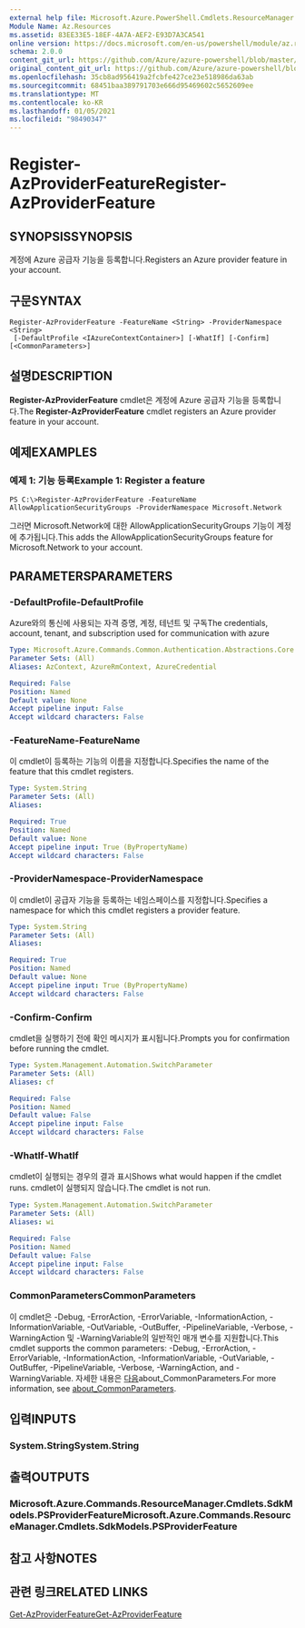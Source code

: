 ```yaml
---
external help file: Microsoft.Azure.PowerShell.Cmdlets.ResourceManager.dll-Help.xml
Module Name: Az.Resources
ms.assetid: 83EE33E5-18EF-4A7A-AEF2-E93D7A3CA541
online version: https://docs.microsoft.com/en-us/powershell/module/az.resources/register-azproviderfeature
schema: 2.0.0
content_git_url: https://github.com/Azure/azure-powershell/blob/master/src/Resources/Resources/help/Register-AzProviderFeature.md
original_content_git_url: https://github.com/Azure/azure-powershell/blob/master/src/Resources/Resources/help/Register-AzProviderFeature.md
ms.openlocfilehash: 35cb8ad956419a2fcbfe427ce23e518986da63ab
ms.sourcegitcommit: 68451baa389791703e666d95469602c5652609ee
ms.translationtype: MT
ms.contentlocale: ko-KR
ms.lasthandoff: 01/05/2021
ms.locfileid: "98490347"
---
```

# <span data-ttu-id="60aed-101">Register-AzProviderFeature</span><span class="sxs-lookup"><span data-stu-id="60aed-101">Register-AzProviderFeature</span></span>

## <span data-ttu-id="60aed-102">SYNOPSIS</span><span class="sxs-lookup"><span data-stu-id="60aed-102">SYNOPSIS</span></span>
<span data-ttu-id="60aed-103">계정에 Azure 공급자 기능을 등록합니다.</span><span class="sxs-lookup"><span data-stu-id="60aed-103">Registers an Azure provider feature in your account.</span></span>

## <span data-ttu-id="60aed-104">구문</span><span class="sxs-lookup"><span data-stu-id="60aed-104">SYNTAX</span></span>

```
Register-AzProviderFeature -FeatureName <String> -ProviderNamespace <String>
 [-DefaultProfile <IAzureContextContainer>] [-WhatIf] [-Confirm] [<CommonParameters>]
```

## <span data-ttu-id="60aed-105">설명</span><span class="sxs-lookup"><span data-stu-id="60aed-105">DESCRIPTION</span></span>
<span data-ttu-id="60aed-106">**Register-AzProviderFeature** cmdlet은 계정에 Azure 공급자 기능을 등록합니다.</span><span class="sxs-lookup"><span data-stu-id="60aed-106">The **Register-AzProviderFeature** cmdlet registers an Azure provider feature in your account.</span></span>

## <span data-ttu-id="60aed-107">예제</span><span class="sxs-lookup"><span data-stu-id="60aed-107">EXAMPLES</span></span>

### <span data-ttu-id="60aed-108">예제 1: 기능 등록</span><span class="sxs-lookup"><span data-stu-id="60aed-108">Example 1: Register a feature</span></span>
```
PS C:\>Register-AzProviderFeature -FeatureName AllowApplicationSecurityGroups -ProviderNamespace Microsoft.Network
```

<span data-ttu-id="60aed-109">그러면 Microsoft.Network에 대한 AllowApplicationSecurityGroups 기능이 계정에 추가됩니다.</span><span class="sxs-lookup"><span data-stu-id="60aed-109">This adds the AllowApplicationSecurityGroups feature for Microsoft.Network to your account.</span></span>

## <span data-ttu-id="60aed-110">PARAMETERS</span><span class="sxs-lookup"><span data-stu-id="60aed-110">PARAMETERS</span></span>

### <span data-ttu-id="60aed-111">-DefaultProfile</span><span class="sxs-lookup"><span data-stu-id="60aed-111">-DefaultProfile</span></span>
<span data-ttu-id="60aed-112">Azure와의 통신에 사용되는 자격 증명, 계정, 테넌트 및 구독</span><span class="sxs-lookup"><span data-stu-id="60aed-112">The credentials, account, tenant, and subscription used for communication with azure</span></span>

```yaml
Type: Microsoft.Azure.Commands.Common.Authentication.Abstractions.Core.IAzureContextContainer
Parameter Sets: (All)
Aliases: AzContext, AzureRmContext, AzureCredential

Required: False
Position: Named
Default value: None
Accept pipeline input: False
Accept wildcard characters: False
```

### <span data-ttu-id="60aed-113">-FeatureName</span><span class="sxs-lookup"><span data-stu-id="60aed-113">-FeatureName</span></span>
<span data-ttu-id="60aed-114">이 cmdlet이 등록하는 기능의 이름을 지정합니다.</span><span class="sxs-lookup"><span data-stu-id="60aed-114">Specifies the name of the feature that this cmdlet registers.</span></span>

```yaml
Type: System.String
Parameter Sets: (All)
Aliases:

Required: True
Position: Named
Default value: None
Accept pipeline input: True (ByPropertyName)
Accept wildcard characters: False
```

### <span data-ttu-id="60aed-115">-ProviderNamespace</span><span class="sxs-lookup"><span data-stu-id="60aed-115">-ProviderNamespace</span></span>
<span data-ttu-id="60aed-116">이 cmdlet이 공급자 기능을 등록하는 네임스페이스를 지정합니다.</span><span class="sxs-lookup"><span data-stu-id="60aed-116">Specifies a namespace for which this cmdlet registers a provider feature.</span></span>

```yaml
Type: System.String
Parameter Sets: (All)
Aliases:

Required: True
Position: Named
Default value: None
Accept pipeline input: True (ByPropertyName)
Accept wildcard characters: False
```

### <span data-ttu-id="60aed-117">-Confirm</span><span class="sxs-lookup"><span data-stu-id="60aed-117">-Confirm</span></span>
<span data-ttu-id="60aed-118">cmdlet을 실행하기 전에 확인 메시지가 표시됩니다.</span><span class="sxs-lookup"><span data-stu-id="60aed-118">Prompts you for confirmation before running the cmdlet.</span></span>

```yaml
Type: System.Management.Automation.SwitchParameter
Parameter Sets: (All)
Aliases: cf

Required: False
Position: Named
Default value: False
Accept pipeline input: False
Accept wildcard characters: False
```

### <span data-ttu-id="60aed-119">-WhatIf</span><span class="sxs-lookup"><span data-stu-id="60aed-119">-WhatIf</span></span>
<span data-ttu-id="60aed-120">cmdlet이 실행되는 경우의 결과 표시</span><span class="sxs-lookup"><span data-stu-id="60aed-120">Shows what would happen if the cmdlet runs.</span></span>
<span data-ttu-id="60aed-121">cmdlet이 실행되지 않습니다.</span><span class="sxs-lookup"><span data-stu-id="60aed-121">The cmdlet is not run.</span></span>

```yaml
Type: System.Management.Automation.SwitchParameter
Parameter Sets: (All)
Aliases: wi

Required: False
Position: Named
Default value: False
Accept pipeline input: False
Accept wildcard characters: False
```

### <span data-ttu-id="60aed-122">CommonParameters</span><span class="sxs-lookup"><span data-stu-id="60aed-122">CommonParameters</span></span>
<span data-ttu-id="60aed-123">이 cmdlet은 -Debug, -ErrorAction, -ErrorVariable, -InformationAction, -InformationVariable, -OutVariable, -OutBuffer, -PipelineVariable, -Verbose, -WarningAction 및 -WarningVariable의 일반적인 매개 변수를 지원합니다.</span><span class="sxs-lookup"><span data-stu-id="60aed-123">This cmdlet supports the common parameters: -Debug, -ErrorAction, -ErrorVariable, -InformationAction, -InformationVariable, -OutVariable, -OutBuffer, -PipelineVariable, -Verbose, -WarningAction, and -WarningVariable.</span></span> <span data-ttu-id="60aed-124">자세한 내용은 [다음](http://go.microsoft.com/fwlink/?LinkID=113216)about_CommonParameters.</span><span class="sxs-lookup"><span data-stu-id="60aed-124">For more information, see [about_CommonParameters](http://go.microsoft.com/fwlink/?LinkID=113216).</span></span>

## <span data-ttu-id="60aed-125">입력</span><span class="sxs-lookup"><span data-stu-id="60aed-125">INPUTS</span></span>

### <span data-ttu-id="60aed-126">System.String</span><span class="sxs-lookup"><span data-stu-id="60aed-126">System.String</span></span>

## <span data-ttu-id="60aed-127">출력</span><span class="sxs-lookup"><span data-stu-id="60aed-127">OUTPUTS</span></span>

### <span data-ttu-id="60aed-128">Microsoft.Azure.Commands.ResourceManager.Cmdlets.SdkModels.PSProviderFeature</span><span class="sxs-lookup"><span data-stu-id="60aed-128">Microsoft.Azure.Commands.ResourceManager.Cmdlets.SdkModels.PSProviderFeature</span></span>

## <span data-ttu-id="60aed-129">참고 사항</span><span class="sxs-lookup"><span data-stu-id="60aed-129">NOTES</span></span>

## <span data-ttu-id="60aed-130">관련 링크</span><span class="sxs-lookup"><span data-stu-id="60aed-130">RELATED LINKS</span></span>

[<span data-ttu-id="60aed-131">Get-AzProviderFeature</span><span class="sxs-lookup"><span data-stu-id="60aed-131">Get-AzProviderFeature</span></span>](./Get-AzProviderFeature.md)


